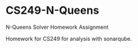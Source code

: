 # CS249-N-Queens
N-Queens Solver Homework Assignment

Homework for CS249 for analysis with sonarqube.
